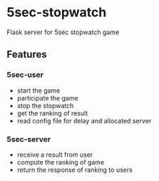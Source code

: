 # 5sec-stopwatch

Flask server for 5sec stopwatch game

## Features

### 5sec-user

- start the game
- participate the game
- stop the stopwatch
- get the ranking of result
- read config file for delay and allocated server

### 5sec-server

- receive a result from user
- compute the ranking of game
- return the response of ranking to users
